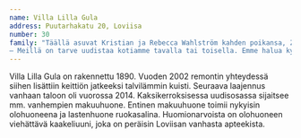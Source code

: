 ```yaml
---
name: Villa Lilla Gula
address: Puutarhakatu 20, Loviisa
number: 30
family: "Täällä asuvat Kristian ja Rebecca Wahlström kahden poikansa, Zacharias 7v. ja Espen 4v., kanssa. Perheeseen kuuluvat myös koirat Turbo ja Randolf. Sekä Kristian että Rebecca työskentelevät kehitysvammaisten hoitajina. Työn lisäksi vahvat yhteiset kiinnostuksen kohteet ovat sekä sisustaminen sekä CrossFit.\n
– Meillä on tarve uudistaa kotiamme tavalla tai toisella. Emme halua kyllästyä ja siksi teemme muutoksia sisustukseemme tasaisin väliajoin."
---
```

Villa Lilla Gula on rakennettu 1890. Vuoden 2002 remontin yhteydessä siihen lisättiin keittiön jatkeeksi talvilämmin kuisti. Seuraava laajennus vanhaan taloon oli vuorossa 2014. Kaksikerroksisessa uudisosassa sijaitsee mm. vanhempien makuuhuone. Entinen makuuhuone toimii nykyisin olohuoneena ja lastenhuone ruokasalina. Huomionarvoista on olohuoneen viehättävä kaakeliuuni, joka on peräisin Loviisan vanhasta apteekista.
